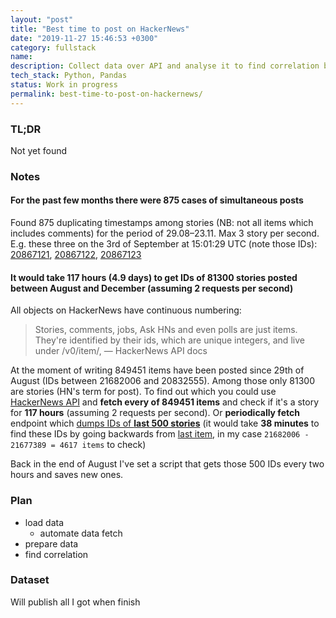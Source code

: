 ```yaml
---
layout: "post"
title: "Best time to post on HackerNews"
date: "2019-11-27 15:46:53 +0300"
category: fullstack
name:
description: Collect data over API and analyse it to find correlation between post time and it's score
tech_stack: Python, Pandas
status: Work in progress
permalink: best-time-to-post-on-hackernews/
---
```

<!-- more -->
### TL;DR
Not yet found

### Notes
#### For the past few months there were 875 cases of simultaneous posts
Found 875 duplicating timestamps among stories (NB: not all items which includes comments) for the period of 29.08–23.11. Max 3 story per second. E.g. these three on the 3rd of September at 15:01:29 UTC (note those IDs): [20867121](https://news.ycombinator.com/item?id=20867121), [20867122](https://news.ycombinator.com/item?id=20867122), [20867123](https://news.ycombinator.com/item?id=20867123)

#### It would take 117 hours (4.9 days) to get IDs of 81300 stories posted between August and December (assuming 2 requests per second)
All objects on HackerNews have continuous numbering:
> Stories, comments, jobs, Ask HNs and even polls are just items. They're identified by their ids, which are unique integers, and live under /v0/item/<id>, — HackerNews API docs

At the moment of writing 849451 items have been posted since 29th of August (IDs between 21682006 and 20832555). Among those only 81300 are stories (HN's term for post). To find out which you could use [HackerNews API](https://github.com/HackerNews/API) and **fetch every of 849451 items** and check if it's a story for **117 hours** (assuming 2 requests per second). Or **periodically fetch** endpoint which [dumps IDs of **last 500 stories**](https://hacker-news.firebaseio.com/v0/newstories.json?print=pretty) (it would take **38 minutes** to find these IDs by going backwards from [last item](https://hacker-news.firebaseio.com/v0/maxitem.json?print=pretty), in my case `21682006 - 21677389 = 4617 items` to check)

Back in the end of August I've set a script that gets those 500 IDs every two hours and saves new ones.


### Plan
- load data
  - automate data fetch
- prepare data
- find correlation

### Dataset
Will publish all I got when finish
